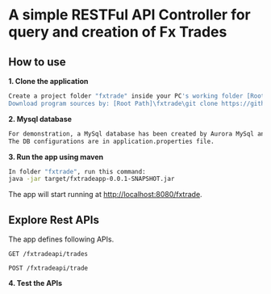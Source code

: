 # A simple RESTFul API Controller for query and creation of Fx Trades 

## How to use

**1. Clone the application**

```bash
Create a project folder "fxtrade" inside your PC's working folder [Root Path].
Download program sources by: [Root Path]\fxtrade\git clone https://github.com/samhkwest/fxtradeapi
```

**2. Mysql database**
```bash
For demonstration, a MySql database has been created by Aurora MySql and is hosted in AWS.
The DB configurations are in application.properties file.
```

**3. Run the app using maven**

```bash
In folder "fxtrade", run this command:
java -jar target/fxtradeapp-0.0.1-SNAPSHOT.jar

```

The app will start running at <http://localhost:8080/fxtrade>.

## Explore Rest APIs

The app defines following APIs.

    GET /fxtradeapi/trades
    
    POST /fxtradeapi/trade
  
**4. Test the APIs**


